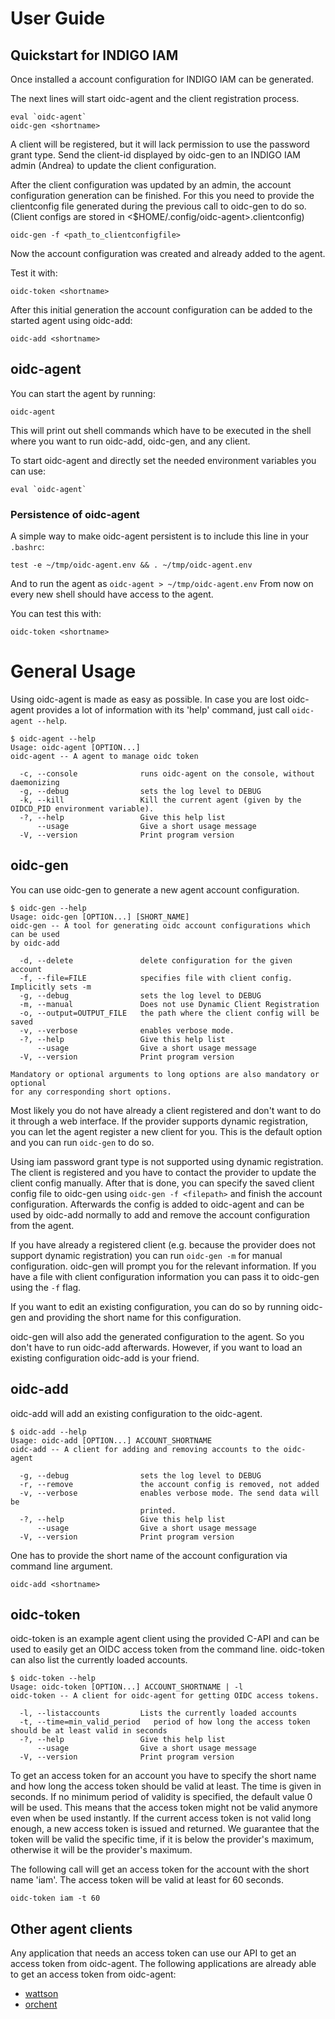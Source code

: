# User Guide
## Quickstart for INDIGO IAM
Once installed a account configuration for INDIGO IAM can be generated. 

The next lines will start oidc-agent and the client registration process.
```
eval `oidc-agent`
oidc-gen <shortname>
```

A client will be registered, but it will lack permission to use the
password grant type.  Send the client-id displayed by oidc-gen to an
INDIGO IAM admin (Andrea) to update the client configuration. 

After the client configuration was updated by an admin, the account
configuration generation can be finished.  For this you need to provide
the clientconfig file generated during the previous call to oidc-gen to do
so. (Client configs are stored in <$HOME/.config/oidc-agent>.clientconfig)

```
oidc-gen -f <path_to_clientconfigfile>
```
Now the account configuration was created and already added to the agent. 

Test it with:
```
oidc-token <shortname>
```

After this initial generation the account configuration can be added to the started agent using oidc-add:
```
oidc-add <shortname>
```


## oidc-agent
You can start the agent by running:
```
oidc-agent
```
This will print out shell commands which have to be executed in the shell where
you want to run oidc-add, oidc-gen, and any client.

To start oidc-agent and directly set the needed environment variables you can use:
```
eval `oidc-agent`
```

### Persistence of oidc-agent
A simple way to make oidc-agent persistent is to include this line in your
`.bashrc`:
```
test -e ~/tmp/oidc-agent.env && . ~/tmp/oidc-agent.env
```
And to run the agent as `oidc-agent > ~/tmp/oidc-agent.env`
From now on every new shell should have access to the agent. 

You can test this with:
```
oidc-token <shortname>
```

# General Usage

Using oidc-agent is made as easy as possible. In case you are lost oidc-agent provides 
a lot of information with its 'help' command, just call `oidc-agent --help`.
```
$ oidc-agent --help
Usage: oidc-agent [OPTION...]
oidc-agent -- A agent to manage oidc token

  -c, --console              runs oidc-agent on the console, without daemonizing
  -g, --debug                sets the log level to DEBUG
  -k, --kill                 Kill the current agent (given by the OIDCD_PID environment variable).
  -?, --help                 Give this help list
      --usage                Give a short usage message
  -V, --version              Print program version
```

## oidc-gen
You can use oidc-gen to generate a new agent account configuration. 

```
$ oidc-gen --help
Usage: oidc-gen [OPTION...] [SHORT_NAME]
oidc-gen -- A tool for generating oidc account configurations which can be used
by oidc-add

  -d, --delete               delete configuration for the given account
  -f, --file=FILE            specifies file with client config. Implicitly sets -m
  -g, --debug                sets the log level to DEBUG
  -m, --manual               Does not use Dynamic Client Registration
  -o, --output=OUTPUT_FILE   the path where the client config will be saved
  -v, --verbose              enables verbose mode. 
  -?, --help                 Give this help list
      --usage                Give a short usage message
  -V, --version              Print program version

Mandatory or optional arguments to long options are also mandatory or optional
for any corresponding short options.
```

Most likely you do not have already a client registered and don't want to do it through a web 
interface. If the provider supports dynamic registration, you can let the agent
register a new client for you. This is the default option and you can run ```oidc-gen``` to do so. 

Using iam password grant type is not supported using dynamic registration. The client is registered
and you have to contact the provider to update the client config manually. After that is
done, you can specify the saved client config file to oidc-gen using ```oidc-gen -f <filepath>```
and finish the account configuration. Afterwards the config is added to oidc-agent 
and can be used by oidc-add normally to add and remove the account configuration from the agent.

If you have already a registered client (e.g. because the provider does not support dynamic registration) you can run 
```oidc-gen -m``` for manual configuration. oidc-gen will prompt you for the relevant
information. If you have a file with client configuration information you can pass it to oidc-gen using the ```-f``` flag. 

If you want to edit an existing configuration, you can do so by running oidc-gen
and providing the short name for this configuration.

oidc-gen will also add the generated configuration to the agent. So you don't
have to run oidc-add afterwards. However, if you want to load an existing
configuration oidc-add is your friend.


## oidc-add
oidc-add will add an existing configuration to the oidc-agent. 
```
$ oidc-add --help
Usage: oidc-add [OPTION...] ACCOUNT_SHORTNAME
oidc-add -- A client for adding and removing accounts to the oidc-agent

  -g, --debug                sets the log level to DEBUG
  -r, --remove               the account config is removed, not added
  -v, --verbose              enables verbose mode. The send data will be
                             printed.
  -?, --help                 Give this help list
      --usage                Give a short usage message
  -V, --version              Print program version
```

One has to provide the short name of the account configuration via command line
argument.
```
oidc-add <shortname>
```

## oidc-token
oidc-token is an example agent client using the provided C-API and can be used to 
easily get an OIDC access token from the command line. oidc-token can also list the
currently loaded accounts.

```
$ oidc-token --help
Usage: oidc-token [OPTION...] ACCOUNT_SHORTNAME | -l
oidc-token -- A client for oidc-agent for getting OIDC access tokens.

  -l, --listaccounts         Lists the currently loaded accounts
  -t, --time=min_valid_period   period of how long the access token should be at least valid in seconds
  -?, --help                 Give this help list
      --usage                Give a short usage message
  -V, --version              Print program version
```

To get an access token for an account you have to specify the short name and
how long the access token should be valid at least. The time is given in
seconds. If no minimum period of validity is specified, the default value 0 will
be used. This means that the access token might not be valid anymore even when
be used instantly. If the current access token is not valid long enough, a new 
access token is issued and returned. We guarantee that the token will be valid 
the specific time, if it is below the provider's maximum, otherwise it will be the 
provider's maximum.

The following call will get an access token for the account with the short name
'iam'. The access token will be valid at least for 60 seconds.
```
oidc-token iam -t 60
```

## Other agent clients
Any application that needs an access token can use our API to get an access token from 
oidc-agent. The following applications are already able to get an access token from oidc-agent:
- [wattson](https://github.com/indigo-dc/wattson)
- [orchent](https://github.com/indigo-dc/orchent)
